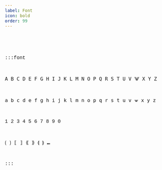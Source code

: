 ```yaml
---
label: Font
icon: bold
order: 99
---
```


<style>
   html,body,div {
      font-family: 'Courier New', monospace;
      font-size: 1em;
      white-space: pre-wrap;
    }
</style>
:::font

𝙰 𝙱 𝙲 𝙳 𝙴 𝙵 𝙶 𝙷 𝙸 𝙹 𝙺 𝙻 𝙼 𝙽 𝙾 𝙿 𝚀 𝚁 𝚂 𝚃 𝚄 𝚅 ⨈ 𝚇 𝚈 𝚉

𝚊 𝚋 𝚌 𝚍 𝚎 𝚏 𝚐 𝚑 𝚒 𝚓 𝚔 𝚕 𝚖 𝚗 𝚘 𝚙 𝚚 𝚛 𝚜 𝚝 𝚞 𝚟 ⩖ 𝚡 𝚢 𝚣
 
1 2 3 4 5 6 7 8 9 0

⟮ ⟯ ⟦ ⟧ ⟪ ⟫ ⟬ ⟭ ⑉

:::

